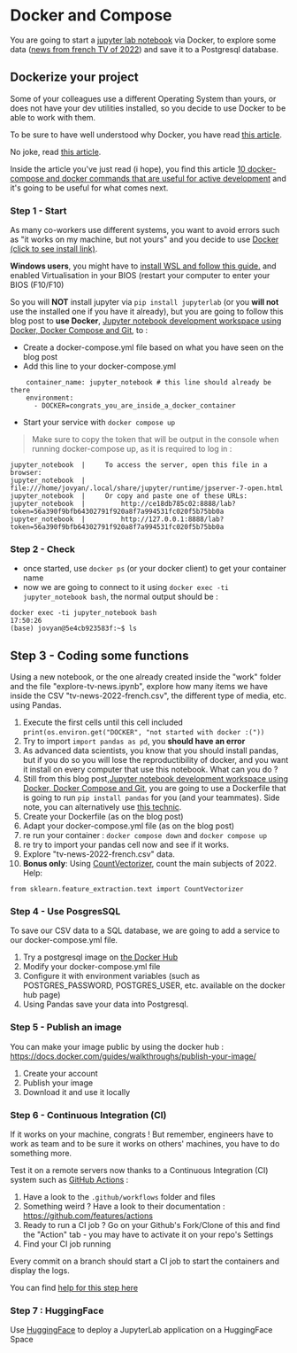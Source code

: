 # Docker and Compose 
You are going to start a [jupyter lab notebook](https://jupyter.org/install) via Docker, to explore some data ([news from french TV of 2022](https://github.com/polomarcus/television-news-analyser/blob/main/data-news-csv/year%3D2022/part-00000-d964c139-19ed-47cf-b389-49b1f624aa7c.c000.csv.gz)) and save it to a Postgresql database.


## Dockerize your project
Some of your colleagues use a different Operating System than yours, or does not have your dev utilities installed, so you decide to use Docker to be able to work with them.

To be sure to have well understood why Docker, you have read [this article](https://www.epauler.fr/article/simplify-your-tests-and-development-with-docker-and-docker-compose/).

No joke, read [this article](https://www.epauler.fr/article/simplify-your-tests-and-development-with-docker-and-docker-compose/).

Inside the article you've just read (i hope), you find this article [10 docker-compose and docker commands that are useful for active development](https://dev.to/aduranil/10-docker-compose-and-docker-commands-that-are-useful-for-active-development-22f9) and it's going to be useful for what comes next.

### Step 1 - Start
As many co-workers use different systems, you want to avoid errors such as "it works on my machine, but not yours" and you decide to use [Docker (click to see install link)](https://docs.docker.com/build/).

**Windows users**, you might have to [install WSL and follow this guide.](https://forums.docker.com/t/an-unexpected-error-was-encountered-while-executing-a-wsl-command/137525/40) and enabled Virtualisation in your BIOS (restart your computer to enter your BIOS (F10/F10)

So you will **NOT** install jupyter via `pip install jupyterlab` (or you **will not** use the installed one if you have it already), but you are going to follow this blog post to **use Docker**, [Jupyter notebook development workspace using Docker, Docker Compose and Git](https://nezhar.com/blog/jupyter-notebook-development-workspace-using-docker-and-git), to :

* Create a docker-compose.yml file based on what you have seen on the blog post
* Add this line to your docker-compose.yml
```
    container_name: jupyter_notebook # this line should already be there
    environment:
      - DOCKER=congrats_you_are_inside_a_docker_container
```
* Start your service with `docker compose up`

> Make sure to copy the token that will be output in the console when running docker-compose up, as it is required to log in :
```
jupyter_notebook  |     To access the server, open this file in a browser:
jupyter_notebook  |         file:///home/jovyan/.local/share/jupyter/runtime/jpserver-7-open.html
jupyter_notebook  |     Or copy and paste one of these URLs:
jupyter_notebook  |         http://ce18db785c02:8888/lab?token=56a390f9bfb64302791f920a8f7a994531fc020f5b75bb0a
jupyter_notebook  |         http://127.0.0.1:8888/lab?token=56a390f9bfb64302791f920a8f7a994531fc020f5b75bb0a
```

### Step 2 - Check
* once started, use `docker ps` (or your docker client) to get your container name
* now we are going to connect to it using `docker exec -ti jupyter_notebook bash`, the normal output should be :
```
docker exec -ti jupyter_notebook bash                                                                                                   17:50:26
(base) jovyan@5e4cb923583f:~$ ls
```

## Step 3 - Coding some functions
Using a new notebook, or the one already created inside the "work" folder and the file "explore-tv-news.ipynb", explore how many items we have inside the CSV "tv-news-2022-french.csv", the different type of media, etc. using Pandas.

1. Execute the first cells until this cell included `print(os.environ.get("DOCKER", "not started with docker :("))` 
2. Try to import `import pandas as pd`, you **should have an error**
3. As advanced data scientists, you know that you should install pandas, but if you do so you will lose the reproductibility of docker, and you want it install on every computer that use this notebook. What can you do ?
4. Still from this blog post,[Jupyter notebook development workspace using Docker, Docker Compose and Git](https://nezhar.com/blog/jupyter-notebook-development-workspace-using-docker-and-git), you are going to use a Dockerfile that is going to run `pip install pandas` for you (and your teammates). Side note, you can alternatively use [this technic](https://stackoverflow.com/a/54557047/3535853).
5. Create your Dockerfile (as on the blog post)
6. Adapt your docker-compose.yml file (as on the blog post)
7. re run your container : `docker compose down` and `docker compose up`
8. re try to import your pandas cell now and see if it works.
9. Explore "tv-news-2022-french.csv" data. 
10. **Bonus only**: Using [CountVectorizer](https://scikit-learn.org/stable/modules/generated/sklearn.feature_extraction.text.CountVectorizer.html), count the main subjects of 2022.
Help: 
```
from sklearn.feature_extraction.text import CountVectorizer
```

### Step 4 - Use PosgresSQL
To save our CSV data to a SQL database, we are going to add a service to our docker-compose.yml file.

1. Try a postgresql image on [the Docker Hub](https://hub.docker.com/_/postgres)
2. Modify your docker-compose.yml file
3. Configure it with environment variables (such as POSTGRES_PASSWORD, POSTGRES_USER, etc. available on the docker hub page)
4. Using Pandas save your data into Postgresql.

### Step 5 - Publish an image
You can make your image public by using the docker hub : https://docs.docker.com/guides/walkthroughs/publish-your-image/

1. Create your account
2. Publish your image
3. Download it and use it locally


### Step 6 - Continuous Integration (CI)
If it works on your machine, congrats ! But remember, engineers have to work as team and to be sure it works on others' machines, you have to do something more.

Test it on a remote servers now thanks to a Continuous Integration (CI) system such as [GitHub Actions](https://github.com/features/actions) :

1. Have a look to the `.github/workflows` folder and files
2. Something weird ? Have a look to their documentation : https://github.com/features/actions
3. Ready to run a CI job ? Go on your Github's Fork/Clone of this and find the "Action" tab - you may have to activate it on your repo's Settings
4. Find your CI job running

Every commit on a branch should start a CI job to start the containers and display the logs.

You can find [help for this step here](https://github.com/polomarcus/tp/issues/2#issue-1669333101)

### Step 7 : HuggingFace
Use [HuggingFace](https://huggingface.co/) to deploy a JupyterLab application on a HuggingFace Space
